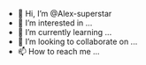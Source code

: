 - 👋 Hi, I’m @Alex-superstar
- 👀 I’m interested in ...
- 🌱 I’m currently learning ...
- 💞️ I’m looking to collaborate on ...
- 📫 How to reach me ...

<!---
Alex-superstar/Alex-superstar is a ✨ special ✨ repository because its `README.md` (this file) appears on your GitHub profile.
You can click the Preview link to take a look at your changes.
--->
